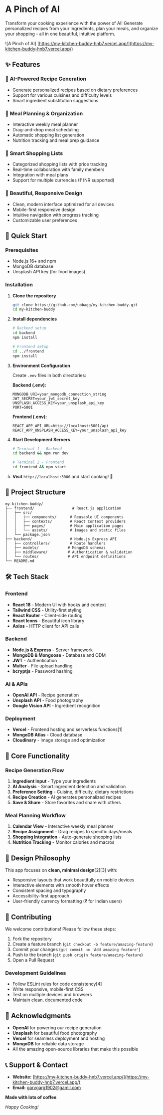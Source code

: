 # A Pinch of AI

Transform your cooking experience with the power of AI! Generate personalized recipes from your ingredients, plan your meals, and organize your shopping - all in one beautiful, intuitive platform.

![A Pinch of AI] [https://my-kitchen-buddy-hnb7.vercel.app/](https://my-kitchen-buddy-hnb7.vercel.app/)

## ✨ Features

### 🤖 **AI-Powered Recipe Generation**
- Generate personalized recipes based on dietary preferences
- Support for various cuisines and difficulty levels
- Smart ingredient substitution suggestions

### 📱 **Meal Planning & Organization**
- Interactive weekly meal planner
- Drag-and-drop meal scheduling
- Automatic shopping list generation
- Nutrition tracking and meal prep guidance

### 🛒 **Smart Shopping Lists**
- Categorized shopping lists with price tracking
- Real-time collaboration with family members
- Integration with meal plans
- Support for multiple currencies (₹ INR supported)

### 🎨 **Beautiful, Responsive Design**
- Clean, modern interface optimized for all devices
- Mobile-first responsive design
- Intuitive navigation with progress tracking
- Customizable user preferences

## 🚀 Quick Start

### Prerequisites
- Node.js 16+ and npm
- MongoDB database
- Unsplash API key (for food images)

### Installation

1. **Clone the repository**
   ```bash
   git clone https://github.com/ubbagg/my-kitchen-buddy.git
   cd my-kitchen-buddy
   ```

2. **Install dependencies**
   ```bash
   # Backend setup
   cd backend
   npm install
   
   # Frontend setup
   cd ../frontend
   npm install
   ```

3. **Environment Configuration**
   
   Create `.env` files in both directories:
   
   **Backend (.env):**
   ```env
   MONGODB_URI=your_mongodb_connection_string
   JWT_SECRET=your_jwt_secret_key
   UNSPLASH_ACCESS_KEY=your_unsplash_api_key
   PORT=5001
   ```
   
   **Frontend (.env):**
   ```env
   REACT_APP_API_URL=http://localhost:5001/api
   REACT_APP_UNSPLASH_ACCESS_KEY=your_unsplash_api_key
   ```

4. **Start Development Servers**
   ```bash
   # Terminal 1 - Backend
   cd backend && npm run dev
   
   # Terminal 2 - Frontend
   cd frontend && npm start
   ```

5. **Visit** `http://localhost:3000` and start cooking! 🎉

## 📁 Project Structure

```
my-kitchen-buddy/
├── frontend/                 # React.js application
│   ├── src/
│   │   ├── components/      # Reusable UI components
│   │   ├── contexts/        # React Context providers
│   │   ├── pages/           # Main application pages
│   │   └── assets/          # Images and static files
│   └── package.json
├── backend/                 # Node.js Express API
│   ├── controllers/         # Route handlers
│   ├── models/             # MongoDB schemas
│   ├── middleware/         # Authentication & validation
│   └── routes/             # API endpoint definitions
└── README.md
```

## 🛠️ Tech Stack

### **Frontend**
- **React 18** - Modern UI with hooks and context
- **Tailwind CSS** - Utility-first styling
- **React Router** - Client-side routing
- **React Icons** - Beautiful icon library
- **Axios** - HTTP client for API calls

### **Backend**
- **Node.js & Express** - Server framework
- **MongoDB & Mongoose** - Database and ODM
- **JWT** - Authentication
- **Multer** - File upload handling
- **bcryptjs** - Password hashing

### **AI & APIs**
- **OpenAI API** - Recipe generation
- **Unsplash API** - Food photography
- **Google Vision API** - Ingredient recognition

### **Deployment**
- **Vercel** - Frontend hosting and serverless functions[1]
- **MongoDB Atlas** - Cloud database
- **Cloudinary** - Image storage and optimization

## 🎯 Core Functionality

### Recipe Generation Flow
1. **Ingredient Input** - Type your ingredients
2. **AI Analysis** - Smart ingredient detection and validation
3. **Preference Setting** - Cuisine, difficulty, dietary restrictions
4. **Recipe Creation** - AI generates personalized recipes
5. **Save & Share** - Store favorites and share with others

### Meal Planning Workflow
1. **Calendar View** - Interactive weekly meal planner
2. **Recipe Assignment** - Drag recipes to specific days/meals
3. **Shopping Integration** - Auto-generate shopping lists
4. **Nutrition Tracking** - Monitor calories and macros

## 🎨 Design Philosophy

This app focuses on **clean, minimal design**[2][3] with:
- Responsive layouts that work beautifully on mobile devices
- Interactive elements with smooth hover effects
- Consistent spacing and typography
- Accessibility-first approach
- User-friendly currency formatting (₹ for Indian users)

## 🤝 Contributing

We welcome contributions! Please follow these steps:

1. Fork the repository
2. Create a feature branch (`git checkout -b feature/amazing-feature`)
3. Commit your changes (`git commit -m 'Add amazing feature'`)
4. Push to the branch (`git push origin feature/amazing-feature`)
5. Open a Pull Request

### Development Guidelines
- Follow ESLint rules for code consistency[4]
- Write responsive, mobile-first CSS
- Test on multiple devices and browsers
- Maintain clean, documented code

## 🌟 Acknowledgments

- **OpenAI** for powering our recipe generation
- **Unsplash** for beautiful food photography
- **Vercel** for seamless deployment and hosting
- **MongoDB** for reliable data storage
- All the amazing open-source libraries that make this possible

## 📞 Support & Contact

- **Website:** [https://my-kitchen-buddy-hnb7.vercel.app/](https://my-kitchen-buddy-hnb7.vercel.app/)
- **Email:** garvgarg1902@gamil.com


**Made with lots of coffee**

*Happy Cooking!*

